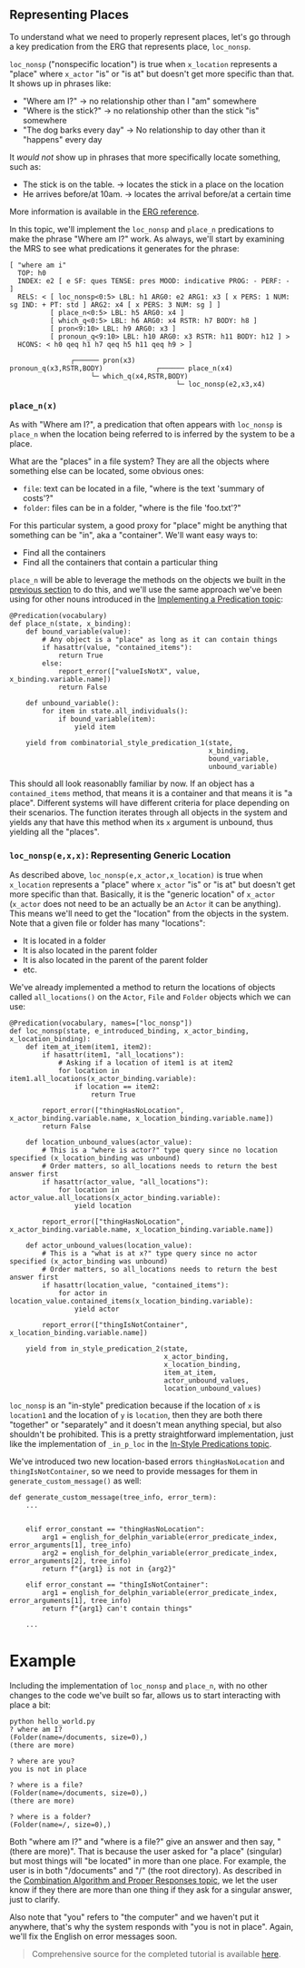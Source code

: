 ## Representing Places
To understand what we need to properly represent places, let's go through a key predication from the ERG that represents place, `loc_nonsp`.

`loc_nonsp` ("nonspecific location") is true when `x_location` represents a "place" where `x_actor` "is" or "is at" but doesn't get more specific than that. It shows up in phrases like:

- "Where am I?" -> no relationship other than I "am" somewhere
- "Where is the stick?" -> no relationship other than the stick "is" somewhere
- "The dog barks every day" -> No relationship to day other than it "happens" every day

It *would not* show up in phrases that more specifically locate something, such as:

- The stick is on the table. -> locates the stick in a place on the location
- He arrives before/at 10am. -> locates the arrival before/at a certain time

More information is available in the [ERG reference](https://blog.inductorsoftware.com/docsproto/erg/ErgSemantics_ImplicitLocatives/).

In this topic, we'll implement the `loc_nonsp` and `place_n` predications to make the phrase "Where am I?" work. As always, we'll start by examining the MRS to see what predications it generates for the phrase:

~~~
[ "where am i"
  TOP: h0
  INDEX: e2 [ e SF: ques TENSE: pres MOOD: indicative PROG: - PERF: - ]
  RELS: < [ loc_nonsp<0:5> LBL: h1 ARG0: e2 ARG1: x3 [ x PERS: 1 NUM: sg IND: + PT: std ] ARG2: x4 [ x PERS: 3 NUM: sg ] ]
          [ place_n<0:5> LBL: h5 ARG0: x4 ]
          [ which_q<0:5> LBL: h6 ARG0: x4 RSTR: h7 BODY: h8 ]
          [ pron<9:10> LBL: h9 ARG0: x3 ]
          [ pronoun_q<9:10> LBL: h10 ARG0: x3 RSTR: h11 BODY: h12 ] >
  HCONS: < h0 qeq h1 h7 qeq h5 h11 qeq h9 > ]

               ┌────── pron(x3)
pronoun_q(x3,RSTR,BODY)             ┌────── place_n(x4)
                    └─ which_q(x4,RSTR,BODY)
                                         └─ loc_nonsp(e2,x3,x4)
~~~

### `place_n(x)`
As with "Where am I?", a predication that often appears with `loc_nonsp` is `place_n` when the location being referred to is inferred by the system to be a place.

What are the "places" in a file system? They are all the objects where something else can be located, some obvious ones:
- `file`: text can be located in a file, "where is the text 'summary of costs'?"
- `folder`: files can be in a folder, "where is the file 'foo.txt'?"

For this particular system, a good proxy for "place" might be anything that something can be "in", aka a "container". We'll want easy ways to:

- Find all the containers
- Find all the containers that contain a particular thing

`place_n` will be able to leverage the methods on the objects we built in the [previous section](pxHowTo082State) to do this, and we'll use the same approach we've been using for other nouns introduced in the [Implementing a Predication topic](pxHowTo020ImplementAPredication):

~~~
@Predication(vocabulary)
def place_n(state, x_binding):
    def bound_variable(value):
        # Any object is a "place" as long as it can contain things
        if hasattr(value, "contained_items"):
            return True
        else:
            report_error(["valueIsNotX", value, x_binding.variable.name])
            return False

    def unbound_variable():
        for item in state.all_individuals():
            if bound_variable(item):
                yield item

    yield from combinatorial_style_predication_1(state, 
                                                 x_binding, 
                                                 bound_variable, 
                                                 unbound_variable)
~~~
This should all look reasonablly familiar by now. If an object has a `contained_items` method, that means it is a container and that means it is "a place". Different systems will have different criteria for place depending on their scenarios. The function iterates through all objects in the system and yields any that have this method when its `x` argument is unbound, thus yielding all the "places".

### `loc_nonsp(e,x,x)`: Representing Generic Location
As described above, `loc_nonsp(e,x_actor,x_location)` is true when `x_location` represents a "place" where `x_actor` "is" or "is at" but doesn't get more specific than that. Basically, it is the "generic location" of `x_actor` (`x_actor` does not need to be an actually be an `Actor` it can be anything). This means we'll need to get the "location" from the objects in the system. Note that a given file or folder has many "locations":

- It is located in a folder
- It is also located in the parent folder
- It is also located in the parent of the parent folder
- etc.

We've already implemented a method to return the locations of objects called `all_locations()` on the `Actor`, `File` and `Folder` objects which we can use:

~~~
@Predication(vocabulary, names=["loc_nonsp"])
def loc_nonsp(state, e_introduced_binding, x_actor_binding, x_location_binding):
    def item_at_item(item1, item2):
        if hasattr(item1, "all_locations"):
            # Asking if a location of item1 is at item2
            for location in item1.all_locations(x_actor_binding.variable):
                if location == item2:
                    return True

        report_error(["thingHasNoLocation", x_actor_binding.variable.name, x_location_binding.variable.name])
        return False

    def location_unbound_values(actor_value):
        # This is a "where is actor?" type query since no location specified (x_location_binding was unbound)
        # Order matters, so all_locations needs to return the best answer first
        if hasattr(actor_value, "all_locations"):
            for location in actor_value.all_locations(x_actor_binding.variable):
                yield location

        report_error(["thingHasNoLocation", x_actor_binding.variable.name, x_location_binding.variable.name])

    def actor_unbound_values(location_value):
        # This is a "what is at x?" type query since no actor specified (x_actor_binding was unbound)
        # Order matters, so all_locations needs to return the best answer first
        if hasattr(location_value, "contained_items"):
            for actor in location_value.contained_items(x_location_binding.variable):
                yield actor

        report_error(["thingIsNotContainer", x_location_binding.variable.name])

    yield from in_style_predication_2(state, 
                                      x_actor_binding, 
                                      x_location_binding, 
                                      item_at_item, 
                                      actor_unbound_values, 
                                      location_unbound_values)
~~~

`loc_nonsp` is an "in-style" predication because if the location of `x` is `location1` and the location of `y` is `location`, then they are both there "together" or "separately" and it doesn't mean anything special, but also shouldn't be prohibited. This is a pretty straightforward implementation, just like the implementation of `_in_p_loc` in the [In-Style Predications topic](pxHowTo030InStylePredications).

We've introduced two new location-based errors `thingHasNoLocation` and `thingIsNotContainer`, so we need to provide messages for them in `generate_custom_message()` as well:

~~~
def generate_custom_message(tree_info, error_term):
    ...


    elif error_constant == "thingHasNoLocation":
        arg1 = english_for_delphin_variable(error_predicate_index, error_arguments[1], tree_info)
        arg2 = english_for_delphin_variable(error_predicate_index, error_arguments[2], tree_info)
        return f"{arg1} is not in {arg2}"

    elif error_constant == "thingIsNotContainer":
        arg1 = english_for_delphin_variable(error_predicate_index, error_arguments[1], tree_info)
        return f"{arg1} can't contain things"

    ...
~~~

# Example
Including the implementation of `loc_nonsp` and `place_n`, with no other changes to the code we've built so far, allows us to start interacting with place a bit:

~~~
python hello_world.py
? where am I?
(Folder(name=/documents, size=0),)
(there are more)

? where are you?
you is not in place

? where is a file?
(Folder(name=/documents, size=0),)
(there are more)

? where is a folder?
(Folder(name=/, size=0),)
~~~

Both "where am I?" and "where is a file?" give an answer and then say, "(there are more)". That is because the user asked for "a place" (singular) but most things will "be located" in more than one place. For example, the user is in both "/documents" and "/" (the root directory). As described in the [Combination Algorithm and Proper Responses topic](../devcon/devcon0050MRSSolverSolutionCombinations), we let the user know if they there are more than one thing if they ask for a singular answer, just to clarify.

Also note that "you" refers to "the computer" and we haven't put it anywhere, that's why the system responds with "you is not in place". Again, we'll fix the English on error messages soon.

> Comprehensive source for the completed tutorial is available [here](https://github.com/EricZinda/Perplexity).
